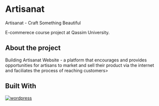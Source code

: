 # Artisanat
<p> Artisanat - Craft Something Beautiful</p>
<p> E-commerece course project at Qassim University.</p>

## About the project
Building Artisanat Website - a platform that encourages and provides opportunities for artisans to market and sell their product via the internet and faciliates the process of reaching customers>

## Built With
[![wordpress](https://skillicons.dev/icons?i=wordpress)](https://wordpress.com)
